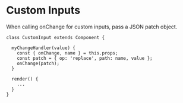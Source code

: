 # Custom Inputs

When calling onChange for custom inputs, pass a JSON patch object.


```
class CustomInput extends Component {
  
  myChangeHandler(value) {
    const { onChange, name } = this.props;
    const patch = { op: 'replace', path: name, value };
    onChange(patch);
  }

  render() {
    ...
  }
}
```
